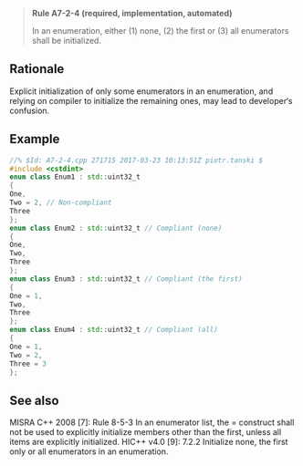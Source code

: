 > **Rule A7-2-4 (required, implementation, automated)**
>
> In an enumeration, either (1) none, (2) the first or (3) all enumerators shall
> be initialized.

## Rationale

Explicit initialization of only some enumerators in an enumeration, and relying on
compiler to initialize the remaining ones, may lead to developer‘s confusion.

## Example

```cpp
//% $Id: A7-2-4.cpp 271715 2017-03-23 10:13:51Z piotr.tanski $
#include <cstdint>
enum class Enum1 : std::uint32_t
{
One,
Two = 2, // Non-compliant
Three
};
enum class Enum2 : std::uint32_t // Compliant (none)
{
One,
Two,
Three
};
enum class Enum3 : std::uint32_t // Compliant (the first)
{
One = 1,
Two,
Three
};
enum class Enum4 : std::uint32_t // Compliant (all)
{
One = 1,
Two = 2,
Three = 3
};

```

## See also

MISRA C++ 2008 [7]: Rule 8-5-3 In an enumerator list, the = construct shall not
be used to explicitly initialize members other than the first, unless all items are
explicitly initialized.
HIC++ v4.0 [9]: 7.2.2 Initialize none, the first only or all enumerators in an
enumeration.
